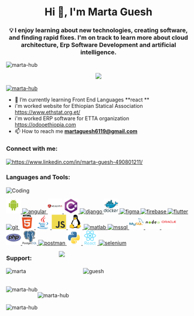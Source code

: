 <h1 align="center">Hi 👋, I'm Marta Guesh</h1>
<h3 align="center">💡 I enjoy learning about new technologies, creating software, and finding rapid fixes. I'm on track to learn more about cloud architecture, Erp Software Development and artificial intelligence.</h3>

<p align="left"> <img src="https://komarev.com/ghpvc/?username=marta-hub&label=Profile%20views&color=0e75b6&style=flat" alt="marta-hub" /> </p>
<p align="center"> <img src="https://storage.googleapis.com/webdesignledger.pub.network/WDL/open-uri20150609-11-oldodq-536x402.png" /> </p>

<p align="left"> <a href="https://github.com/ryo-ma/github-profile-trophy"><img src="https://github-profile-trophy.vercel.app/?username=marta-hub" alt="marta-hub" /></a> </p>

- 🌱 I’m currently learning Front End Languages **react **
-  i'm worked website for Ethiopian Statical Association  https://www.ethstat.org.et/
-  i'm worked ERP software for ETTA organization  https://odooethiopia.com
- 📫 How to reach me **martaguesh6119@gmail.com**

<h3 align="left">Connect with me:</h3>
<p align="left">
<a href="https://www.linkedin.com/in/marta-guesh-490801211" target="blank"><img align="center" src="https://raw.githubusercontent.com/rahuldkjain/github-profile-readme-generator/master/src/images/icons/Social/linked-in-alt.svg" alt="https://www.linkedin.com/in/marta-guesh-490801211/" height="30" width="40" /></a>
</p>

<h3 align="left">Languages and Tools:</h3>
<img align="center"  alt="Coding" width="400" src="https://storage.googleapis.com/webdesignledger.pub.network/WDL/open-uri20150609-11-oldodq-536x402.png ">
<p align="left"> <a href="https://developer.android.com" target="_blank" rel="noreferrer"> <img src="https://raw.githubusercontent.com/devicons/devicon/master/icons/android/android-original-wordmark.svg" alt="android" width="40" height="40"/> </a> <a href="https://angular.io" target="_blank" rel="noreferrer"> <img src="https://angular.io/assets/images/logos/angular/angular.svg" alt="angular" width="40" height="40"/> </a> <a href="https://angular.io" target="_blank" rel="noreferrer"> <img src="https://raw.githubusercontent.com/devicons/devicon/master/icons/angularjs/angularjs-original-wordmark.svg" alt="angularjs" width="40" height="40"/> </a> <a href="https://www.w3schools.com/cs/" target="https://www.ethstat.org.et/" rel="noreferrer"> <img src="https://raw.githubusercontent.com/devicons/devicon/master/icons/csharp/csharp-original.svg" alt="csharp" width="40" height="40"/> </a> <a href="https://www.djangoproject.com/" target="_blank" rel="noreferrer"> <img src="https://cdn.worldvectorlogo.com/logos/django.svg" alt="django" width="40" height="40"/> </a> <a href="https://www.docker.com/" target="_blank" rel="noreferrer"> <img src="https://raw.githubusercontent.com/devicons/devicon/master/icons/docker/docker-original-wordmark.svg" alt="docker" width="40" height="40"/> </a> <a href="https://www.figma.com/" target="_blank" rel="noreferrer"> <img src="https://www.vectorlogo.zone/logos/figma/figma-icon.svg" alt="figma" width="40" height="40"/> </a> <a href="https://firebase.google.com/" target="_blank" rel="noreferrer"> <img src="https://www.vectorlogo.zone/logos/firebase/firebase-icon.svg" alt="firebase" width="40" height="40"/> </a> <a href="https://flutter.dev" target="_blank" rel="noreferrer"> <img src="https://www.vectorlogo.zone/logos/flutterio/flutterio-icon.svg" alt="flutter" width="40" height="40"/> </a> <a href="https://git-scm.com/" target="_blank" rel="noreferrer"> <img src="https://www.vectorlogo.zone/logos/git-scm/git-scm-icon.svg" alt="git" width="40" height="40"/> </a> <a href="https://www.w3.org/html/" target="_blank" rel="noreferrer"> <img src="https://raw.githubusercontent.com/devicons/devicon/master/icons/html5/html5-original-wordmark.svg" alt="html5" width="40" height="40"/> </a> <a href="https://www.java.com" target="_blank" rel="noreferrer"> <img src="https://raw.githubusercontent.com/devicons/devicon/master/icons/java/java-original.svg" alt="java" width="40" height="40"/> </a> <a href="https://developer.mozilla.org/en-US/docs/Web/JavaScript" target="_blank" rel="noreferrer"> <img src="https://raw.githubusercontent.com/devicons/devicon/master/icons/javascript/javascript-original.svg" alt="javascript" width="40" height="40"/> </a> <a href="https://www.linux.org/" target="_blank" rel="noreferrer"> <img src="https://raw.githubusercontent.com/devicons/devicon/master/icons/linux/linux-original.svg" alt="linux" width="40" height="40"/> </a> <a href="https://www.mathworks.com/" target="_blank" rel="noreferrer"> <img src="https://upload.wikimedia.org/wikipedia/commons/2/21/Matlab_Logo.png" alt="matlab" width="40" height="40"/> </a> <a href="https://www.microsoft.com/en-us/sql-server" target="_blank" rel="noreferrer"> <img src="https://www.svgrepo.com/show/303229/microsoft-sql-server-logo.svg" alt="mssql" width="40" height="40"/> </a> <a href="https://www.mysql.com/" target="_blank" rel="noreferrer"> <img src="https://raw.githubusercontent.com/devicons/devicon/master/icons/mysql/mysql-original-wordmark.svg" alt="mysql" width="40" height="40"/> </a> <a href="https://nodejs.org" target="_blank" rel="noreferrer"> <img src="https://raw.githubusercontent.com/devicons/devicon/master/icons/nodejs/nodejs-original-wordmark.svg" alt="nodejs" width="40" height="40"/> </a> <a href="https://www.oracle.com/" target="_blank" rel="noreferrer"> <img src="https://raw.githubusercontent.com/devicons/devicon/master/icons/oracle/oracle-original.svg" alt="oracle" width="40" height="40"/> </a> <a href="https://www.php.net" target="_blank" rel="noreferrer"> <img src="https://raw.githubusercontent.com/devicons/devicon/master/icons/php/php-original.svg" alt="php" width="40" height="40"/> </a> <a href="https://www.postgresql.org" target="_blank" rel="noreferrer"> <img src="https://raw.githubusercontent.com/devicons/devicon/master/icons/postgresql/postgresql-original-wordmark.svg" alt="postgresql" width="40" height="40"/> </a> <a href="https://postman.com" target="_blank" rel="noreferrer"> <img src="https://www.vectorlogo.zone/logos/getpostman/getpostman-icon.svg" alt="postman" width="40" height="40"/> </a> <a href="https://www.python.org" target="_blank" rel="noreferrer"> <img src="https://raw.githubusercontent.com/devicons/devicon/master/icons/python/python-original.svg" alt="python" width="40" height="40"/> </a> <a href="https://reactjs.org/" target="_blank" rel="noreferrer"> <img src="https://raw.githubusercontent.com/devicons/devicon/master/icons/react/react-original-wordmark.svg" alt="react" width="40" height="40"/> </a> <a href="https://www.selenium.dev" target="_blank" rel="noreferrer"> <img src="https://raw.githubusercontent.com/detain/svg-logos/780f25886640cef088af994181646db2f6b1a3f8/svg/selenium-logo.svg" alt="selenium" width="40" height="40"/> </a> </p>
<img style="width: 360px; max-width: 100%;" align="right" src="https://camo.githubusercontent.com/f5512756bed2359806b9f21230a546697cacd1f448bb72b3357e7a28c7711d56/68747470733a2f2f6769746875622d726561646d652d73746174732e76657263656c2e6170702f6170692f746f702d6c616e67732f3f757365726e616d653d686b74616c656e74266c61796f75743d636f6d70616374267468656d653d636861727472657573652d6461726b266c616e67735f636f756e743d38" data-canonical-src="https://github-readme-stats.vercel.app/api/top-langs/?username=hktalent&amp;layout=compact&amp;theme=chartreuse-dark&amp;langs_count=8">
<h3 align="left">Support:</h3>
<p><a href="https://www.buymeacoffee.com/ marta"> <img align="left" src="https://cdn.buymeacoffee.com/buttons/v2/default-yellow.png" height="50" width="210" alt=" marta" /></a><a href="https://ko-fi.com/guesh"> <img align="left" src="https://cdn.ko-fi.com/cdn/kofi3.png?v=3" height="50" width="210" alt="guesh" /></a></p><br><br>

<p><img align="left" src="https://github-readme-stats.vercel.app/api/top-langs?username=marta-hub&show_icons=true&locale=en&layout=compact" alt="marta-hub" /></p>

<p>&nbsp;<img align="center" src="https://github-readme-stats.vercel.app/api?username=marta-hub&show_icons=true&locale=en" alt="marta-hub" /></p>

<p><img align="center" src="https://github-readme-streak-stats.herokuapp.com/?user=marta-hub&" alt="marta-hub" /></p>
